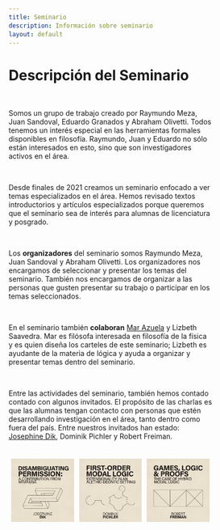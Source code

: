 ```yaml
---
title: Seminario
description: Información sobre seminario
layout: default
---
```


<html>

<h1> Descripción del Seminario</h1>
<br>

<p>
Somos un grupo de trabajo creado por Raymundo Meza, Juan Sandoval, Eduardo Granados y Abraham Olivetti.
Todos tenemos un interés especial en las herramientas formales disponibles en filosofía. 
Raymundo, Juan y Eduardo no sólo están interesados en esto, sino que son investigadores activos en el área.
</p>
<br>

<p>
Desde finales de 2021 creamos un seminario enfocado a ver temas especializados en el área. 
Hemos revisado textos introductorios y artículos especializados porque queremos que el seminario sea de interés para alumnas de licenciatura y posgrado.
</p>
<br>

<p>
Los <b>organizadores</b> del seminario somos Raymundo Meza, Juan Sandoval y Abraham Olivetti.
Los organizadores nos encargamos de seleccionar y presentar los temas del seminario.
También nos encargamos de organizar a las personas que gusten presentar su trabajo o participar en los temas seleccionados.
</p>
<br>

<p>
En el seminario también <b>colaboran</b> <a href="https://www.nossaspam.com/">Mar Azuela</a>  y Lizbeth Saavedra. 
Mar es filósofa interesada en filosofía de la física y es quien diseña los carteles de este seminario; Lizbeth es ayudante de la materia de lógica y ayuda a organizar y presentar temas dentro del seminario.
</p>
<br>

<p>
Entre las actividades del seminario, también hemos contado contado con algunos invitados.
El propósito de las charlas es que las alumnas tengan contacto con personas que estén desarrollando investigación en el área, tanto dentro como fuera del país.
Entre nuestros invitados han estado: <a href="https://josephinedik.github.io/">Josephine Dik</a>, Dominik Pichler y Robert Freiman.
</p>

<br>

<style>
* {
  box-sizing: border-box;
}

.row {
  display: flex;
}

.column {
  flex: 33.33%;
  padding: 5px;
}
</style>

<div class="row">
 <div class="column">
   <img src="/assets/images/SL_JD.png" alt="Josephine" title="Póster Josephine" />
 </div>
 <div class="column">
   <img src="/assets/images/SL_DP.png" alt="Josephine" title="Póster Josephine" />
 </div>
 <div class="column">
   <img src="/assets/images/SL_RF.png" alt="Josephine" title="Póster Josephine" />
 </div>
</div>

</html>
